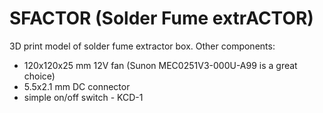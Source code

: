 # SFACTOR (Solder Fume extrACTOR)
3D print model of solder fume extractor box. Other components:
* 120x120x25 mm 12V fan (Sunon MEC0251V3-000U-A99 is a great choice)
* 5.5x2.1 mm DC connector
* simple on/off switch - KCD-1
